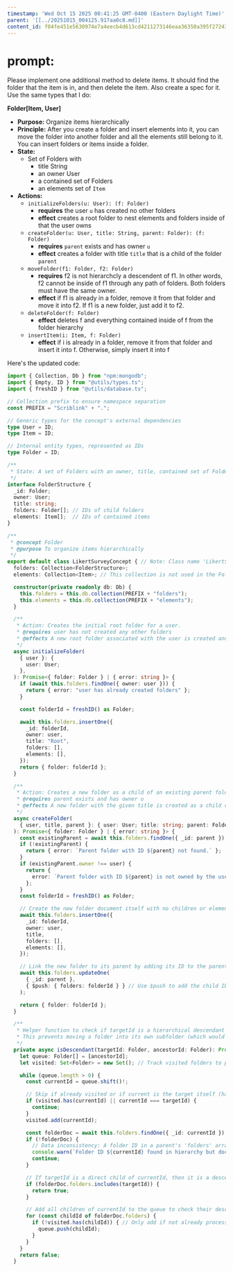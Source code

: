 ```yaml
---
timestamp: 'Wed Oct 15 2025 00:41:25 GMT-0400 (Eastern Daylight Time)'
parent: '[[../20251015_004125.917aa0c8.md]]'
content_id: f04fe451e5630974e7a4eecb4d613cd4211273146eaa36350a395f272439738a
---
```


# prompt:

Please implement one additional method to delete items.  It should find the folder that the item is in, and then delete the item.  Also create a spec for it. Use the same types that I do:

**Folder\[Item, User]**

* **Purpose:** Organize items hierarchically
* **Principle:** After you create a folder and insert elements into it, you can move the folder into another folder and all the elements still belong to it.  You can insert folders or items inside a folder.
* **State:**
  * Set of Folders with
    * title String
    * an owner User
    * a contained set of Folders
    * an elements set of `Item`
* **Actions:**
  * `initializeFolders(u: User): (f: Folder)`
    * **requires** the user `u` has created no other folders
    * **effect** creates a root folder to nest elements and folders inside of that the user owns
  * `createFolder(u: User, title: String, parent: Folder): (f: Folder)`
    * **requires** `parent` exists and has owner `u`
    * **effect** creates a folder with title `title` that is a child of the folder `parent`
  * `moveFolder(f1: Folder, f2: Folder)`
    * **requires** f2 is not hierarchcly a descendent of f1.  In other words, f2 cannot be inside of f1 through any path of folders.  Both folders must have the same owner.
    * **effect** if f1 is already in a folder, remove it from that folder and move it into f2.  If f1 is a new folder, just add it to f2.
  * `deleteFolder(f: Folder)`
    * **effect** deletes f and everything contained inside of f from the folder hierarchy
  * `insertItem(i: Item, f: Folder)`
    * **effect** if i is already in a folder, remove it from that folder and insert it into f.  Otherwise, simply insert it into f

Here's the updated code:

```typescript
import { Collection, Db } from "npm:mongodb";
import { Empty, ID } from "@utils/types.ts";
import { freshID } from "@utils/database.ts";

// Collection prefix to ensure namespace separation
const PREFIX = "Scriblink" + ".";

// Generic types for the concept's external dependencies
type User = ID;
type Item = ID;

// Internal entity types, represented as IDs
type Folder = ID;

/**
 * State: A set of Folders with an owner, title, contained set of Folders, and elements set of Items.
 */
interface FolderStructure {
  _id: Folder;
  owner: User;
  title: string;
  folders: Folder[]; // IDs of child folders
  elements: Item[];  // IDs of contained items
}

/**
 * @concept Folder
 * @purpose To organize items hierarchically
 */
export default class LikertSurveyConcept { // Note: Class name 'LikertSurveyConcept' seems inconsistent with 'Folder' concept.
  folders: Collection<FolderStructure>;
  elements: Collection<Item>; // This collection is not used in the Folder concept logic as described.

  constructor(private readonly db: Db) {
    this.folders = this.db.collection(PREFIX + "folders");
    this.elements = this.db.collection(PREFIX + "elements");
  }

  /**
   * Action: Creates the initial root folder for a user.
   * @requires user has not created any other folders
   * @effects A new root folder associated with the user is created and its ID is returned.
   */
  async initializeFolder(
    { user }: {
      user: User;
    },
  ): Promise<{ folder: Folder } | { error: string }> {
    if (await this.folders.findOne({ owner: user })) {
      return { error: "user has already created folders" };
    }

    const folderId = freshID() as Folder;

    await this.folders.insertOne({
      _id: folderId,
      owner: user,
      title: "Root",
      folders: [],
      elements: [],
    });
    return { folder: folderId };
  }

  /**
   * Action: Creates a new folder as a child of an existing parent folder.
   * @requires parent exists and has owner u
   * @effects A new folder with the given title is created as a child of the parent.
   */
  async createFolder(
    { user, title, parent }: { user: User; title: string; parent: Folder },
  ): Promise<{ folder: Folder } | { error: string }> {
    const existingParent = await this.folders.findOne({ _id: parent });
    if (!existingParent) {
      return { error: `Parent folder with ID ${parent} not found.` };
    }
    if (existingParent.owner !== user) {
      return {
        error: `Parent folder with ID ${parent} is not owned by the user.`,
      };
    }
    const folderId = freshID() as Folder;

    // Create the new folder document itself with no children or elements initially
    await this.folders.insertOne({
      _id: folderId,
      owner: user,
      title,
      folders: [],
      elements: [],
    });

    // Link the new folder to its parent by adding its ID to the parent's 'folders' array
    await this.folders.updateOne(
      { _id: parent },
      { $push: { folders: folderId } } // Use $push to add the child ID to the parent's list
    );

    return { folder: folderId };
  }

  /**
   * Helper function to check if targetId is a hierarchical descendant of ancestorId.
   * This prevents moving a folder into its own subfolder (which would create a cycle).
   */
  private async isDescendant(targetId: Folder, ancestorId: Folder): Promise<boolean> {
    let queue: Folder[] = [ancestorId];
    let visited: Set<Folder> = new Set(); // Track visited folders to prevent infinite loops in cycles

    while (queue.length > 0) {
      const currentId = queue.shift()!;

      // Skip if already visited or if current is the target itself (handled by earlier checks)
      if (visited.has(currentId) || currentId === targetId) {
        continue;
      }
      visited.add(currentId);

      const folderDoc = await this.folders.findOne({ _id: currentId });
      if (!folderDoc) {
        // Data inconsistency: A folder ID in a parent's 'folders' array doesn't exist as a document.
        console.warn(`Folder ID ${currentId} found in hierarchy but document missing.`);
        continue;
      }

      // If targetId is a direct child of currentId, then it is a descendant of ancestorId
      if (folderDoc.folders.includes(targetId)) {
        return true;
      }

      // Add all children of currentId to the queue to check their descendants
      for (const childId of folderDoc.folders) {
        if (!visited.has(childId)) { // Only add if not already processed/queued
          queue.push(childId);
        }
      }
    }
    return false;
  }
```

